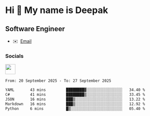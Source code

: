 Hi 👋 My name is Deepak
=======================

Software Engineer
-----------------
* ✉️  [Email](mailto:kumar.neu19@gmail.com)


### Socials

<p align="left"><a href="https://www.linkedin.com/in/deepak94kumar" target="_blank" rel="noreferrer"><img src="https://raw.githubusercontent.com/danielcranney/readme-generator/main/public/icons/socials/linkedin.svg" width="32" height="32" /></a></p>

<!--START_SECTION:waka-->

```txt
From: 20 September 2025 - To: 27 September 2025

YAML       43 mins         ████████▓░░░░░░░░░░░░░░░░   34.40 %
C#         41 mins         ████████▒░░░░░░░░░░░░░░░░   33.45 %
JSON       16 mins         ███▒░░░░░░░░░░░░░░░░░░░░░   13.22 %
Markdown   16 mins         ███▒░░░░░░░░░░░░░░░░░░░░░   12.92 %
Python     6 mins          █▒░░░░░░░░░░░░░░░░░░░░░░░   05.40 %
```

<!--END_SECTION:waka-->
